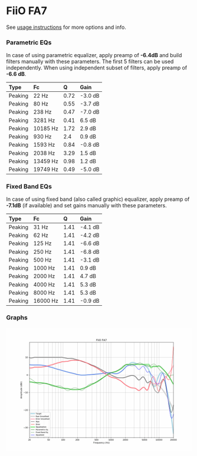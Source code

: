 # FiiO FA7
See [usage instructions](https://github.com/jaakkopasanen/AutoEq#usage) for more options and info.

### Parametric EQs
In case of using parametric equalizer, apply preamp of **-6.4dB** and build filters manually
with these parameters. The first 5 filters can be used independently.
When using independent subset of filters, apply preamp of **-6.6 dB**.

| Type    | Fc       |    Q | Gain    |
|:--------|:---------|:-----|:--------|
| Peaking | 22 Hz    | 0.72 | -3.0 dB |
| Peaking | 80 Hz    | 0.55 | -3.7 dB |
| Peaking | 238 Hz   | 0.47 | -7.0 dB |
| Peaking | 3281 Hz  | 0.41 | 6.5 dB  |
| Peaking | 10185 Hz | 1.72 | 2.9 dB  |
| Peaking | 930 Hz   | 2.4  | 0.9 dB  |
| Peaking | 1593 Hz  | 0.84 | -0.8 dB |
| Peaking | 2038 Hz  | 3.29 | 1.5 dB  |
| Peaking | 13459 Hz | 0.98 | 1.2 dB  |
| Peaking | 19749 Hz | 0.49 | -5.0 dB |

### Fixed Band EQs
In case of using fixed band (also called graphic) equalizer, apply preamp of **-7.1dB**
(if available) and set gains manually with these parameters.

| Type    | Fc       |    Q | Gain    |
|:--------|:---------|:-----|:--------|
| Peaking | 31 Hz    | 1.41 | -4.1 dB |
| Peaking | 62 Hz    | 1.41 | -4.2 dB |
| Peaking | 125 Hz   | 1.41 | -6.6 dB |
| Peaking | 250 Hz   | 1.41 | -6.8 dB |
| Peaking | 500 Hz   | 1.41 | -3.1 dB |
| Peaking | 1000 Hz  | 1.41 | 0.9 dB  |
| Peaking | 2000 Hz  | 1.41 | 4.7 dB  |
| Peaking | 4000 Hz  | 1.41 | 5.3 dB  |
| Peaking | 8000 Hz  | 1.41 | 5.3 dB  |
| Peaking | 16000 Hz | 1.41 | -0.9 dB |

### Graphs
![](./FiiO%20FA7.png)